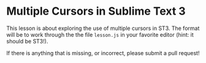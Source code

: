 # Multiple Cursors in Sublime Text 3

This lesson is about exploring the use of multiple cursors in ST3. The format will be to work through the the file `lesson.js` in your favorite editor (hint: it should be ST3!).

If there is anything that is missing, or incorrect, please submit a pull request!
